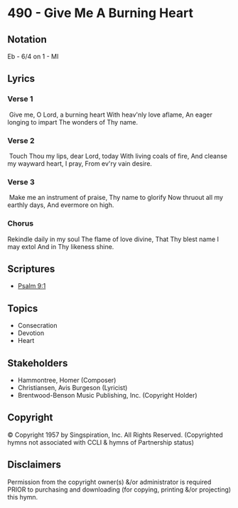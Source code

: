 # 490 - Give Me A Burning Heart

## Notation

Eb - 6/4 on 1 - MI

## Lyrics

### Verse 1

 Give me, O Lord, a burning heart With heav'nly love aflame, An eager longing to impart The wonders of Thy name. 

### Verse 2

 Touch Thou my lips, dear Lord, today With living coals of fire, And cleanse my wayward heart, I pray, From ev'ry vain desire.

### Verse 3

 Make me an instrument of praise, Thy name to glorify Now thruout all my earthly days, And evermore on high.

### Chorus

Rekindle daily in my soul The flame of love divine, That Thy blest name I may extol And in Thy likeness shine.


## Scriptures

- [Psalm 9:1](https://www.biblegateway.com/passage/?search=Psalm%209%3A1)

## Topics

- Consecration
- Devotion
- Heart

## Stakeholders

- Hammontree, Homer (Composer)
- Christiansen, Avis Burgeson (Lyricist)
- Brentwood-Benson Music Publishing, Inc. (Copyright Holder)

## Copyright

© Copyright 1957 by Singspiration, Inc. All Rights Reserved.
(Copyrighted hymns not associated with CCLI & hymns of Partnership status)

## Disclaimers

Permission from the copyright owner(s) &/or administrator is required PRIOR to purchasing and downloading (for copying, printing &/or projecting) this hymn.

